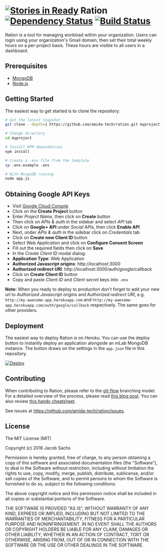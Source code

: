 [![Stories in Ready](https://badge.waffle.io/amida-tech/ration.png?label=ready&title=Ready)](https://waffle.io/amida-tech/ration)
Ration [![Dependency Status](https://david-dm.org/amida-tech/ration/status.svg?style=flat)](https://david-dm.org/amida-tech/ration) [![Build Status](https://circleci.com/gh/jsachs/ration.png?circle-token=903c4db5360a4ad7fd73acb866dfdc990d22fc63)](https://circleci.com/gh/jsachs/ration)
=======================

Ration is a tool for managing workload within your organization. Users can login using your organization's Gmail domain, then set their total weekly hours on a per-project basis.
These hours are visible to all users in a dashboard.

Prerequisites
-------------

- [MongoDB](https://www.mongodb.org/downloads)
- [Node.js](http://nodejs.org)

Getting Started
---------------

The easiest way to get started is to clone the repository:

```bash
# Get the latest snapshot
git clone --depth=1 https://github.com/amida-tech/ration.git myproject

# Change directory
cd myproject

# Install NPM dependencies
npm install

# Create a .env file from the template
cp .env.example .env

# With MongoDB running
node app.js
```

Obtaining Google API Keys
------------------

- Visit [Google Cloud Console](https://cloud.google.com/console/project)
- Click on the **Create Project** button
- Enter *Project Name*, then click on **Create** button
- Then click on *APIs & auth* in the sidebar and select *API* tab
- Click on **Google+ API** under *Social APIs*, then click **Enable API**
- Next, under *APIs & auth* in the sidebar click on *Credentials* tab
- Click on **Create new Client ID** button
- Select *Web Application* and click on **Configure Consent Screen**
- Fill out the required fields then click on **Save**
- In the *Create Client ID* modal dialog:
 - **Application Type**: Web Application
 - **Authorized Javascript origins**: http://localhost:3000
 - **Authorized redirect URI**: http://localhost:3000/auth/google/callback
- Click on **Create Client ID** button
- Copy and paste *Client ID* and *Client secret* keys into `.env`

**Note:** When you ready to deploy to production don't forget to
add your new url to *Authorized Javascript origins* and *Authorized redirect URI*,
e.g. `http://my-awesome-app.herokuapp.com` and
`http://my-awesome-app.herokuapp.com/auth/google/callback` respectively.
The same goes for other providers.

Deployment
----------

The easiest way to deploy Ration is on Heroku. You can use the deploy button to instantly deploy an application alongside an mLab MongoDB instance.
The button draws on the settings in the `app.json` file in this repository.

[![Deploy](https://www.herokucdn.com/deploy/button.svg)](https://heroku.com/deploy)

Contributing
------------
When contributing to Ration, please refer to the [git-flow](https://github.com/nvie/gitflow) branching model.
For a detailed overview of the process, please read [this blog post](http://nvie.com/posts/a-successful-git-branching-model/).
You can also review [this handy cheatsheet](http://danielkummer.github.io/git-flow-cheatsheet/).

See issues at https://github.com/amida-tech/ration/issues.

License
-------

The MIT License (MIT)

Copyright (c) 2016 Jacob Sachs

Permission is hereby granted, free of charge, to any person obtaining a copy of this software and associated documentation files (the "Software"), to deal in the Software without restriction, including without limitation the rights to use, copy, modify, merge, publish, distribute, sublicense, and/or sell copies of the Software, and to permit persons to whom the Software is furnished to do so, subject to the following conditions:

The above copyright notice and this permission notice shall be included in all copies or substantial portions of the Software.

THE SOFTWARE IS PROVIDED "AS IS", WITHOUT WARRANTY OF ANY KIND, EXPRESS OR IMPLIED, INCLUDING BUT NOT LIMITED TO THE WARRANTIES OF MERCHANTABILITY, FITNESS FOR A PARTICULAR PURPOSE AND NONINFRINGEMENT. IN NO EVENT SHALL THE AUTHORS OR COPYRIGHT HOLDERS BE LIABLE FOR ANY CLAIM, DAMAGES OR OTHER LIABILITY, WHETHER IN AN ACTION OF CONTRACT, TORT OR OTHERWISE, ARISING FROM, OUT OF OR IN CONNECTION WITH THE SOFTWARE OR THE USE OR OTHER DEALINGS IN THE SOFTWARE.

